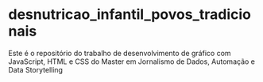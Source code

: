 # desnutricao_infantil_povos_tradicionais
Este é o repositório do trabalho de desenvolvimento de gráfico com JavaScript, HTML e CSS do Master em Jornalismo de Dados, Automação e Data Storytelling 

